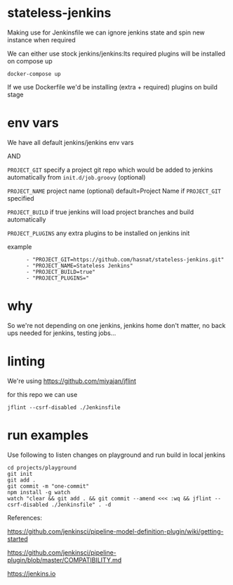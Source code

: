 # stateless-jenkins

Making use for Jenkinsfile we can ignore jenkins state and spin new instance when required

We can either use stock jenkins/jenkins:lts
required plugins will be installed on compose up

```
docker-compose up
```

If we use Dockerfile we'd be installing (extra + required) plugins on build stage


# env vars

We have all default jenkins/jenkins env vars

AND 

`PROJECT_GIT` specify a project git repo which would be added to jenkins automatically from `init.d/job.groovy` (optional)

`PROJECT_NAME` project name (optional) default=Project Name if `PROJECT_GIT` specified

`PROJECT_BUILD` if true jenkins will load project branches and build automatically

`PROJECT_PLUGINS` any extra plugins to be installed on jenkins init

example
```
      - "PROJECT_GIT=https://github.com/hasnat/stateless-jenkins.git"
      - "PROJECT_NAME=Stateless Jenkins"
      - "PROJECT_BUILD=true"
      - "PROJECT_PLUGINS="
```


# why

So we're not depending on one jenkins, jenkins home don't matter, no back ups needed for jenkins, testing jobs...


# linting
We're using https://github.com/miyajan/jflint 

for this repo we can use
```
jflint --csrf-disabled ./Jenkinsfile
``` 


# run examples
Use following to listen changes on playground and run build in local jenkins
```
cd projects/playground
git init
git add .
git commit -m "one-commit"
npm install -g watch
watch "clear && git add . && git commit --amend <<< :wq && jflint --csrf-disabled ./Jenkinsfile" . -d
```


References:

https://github.com/jenkinsci/pipeline-model-definition-plugin/wiki/getting-started

https://github.com/jenkinsci/pipeline-plugin/blob/master/COMPATIBILITY.md

https://jenkins.io

